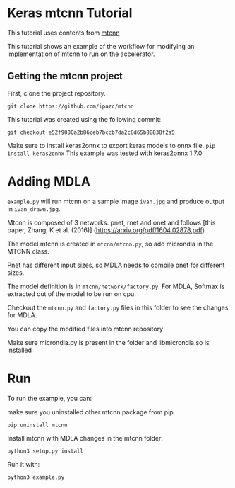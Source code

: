 # Keras mtcnn Tutorial

This tutorial uses contents from [mtcnn](https://github.com/ipazc/mtcnn)

This tutorial shows an example of the workflow for modifying an implementation of mtcnn to run on the accelerator.

## Getting the mtcnn project

First, clone the project repository.

```
git clone https://github.com/ipazc/mtcnn
```
This tutorial was created using the following commit:

```
git checkout e52f9000a2b86ceb7bccb7da2c8d65b88838f2a5
```

Make sure to install keras2onnx to export keras models to onnx file. `pip install keras2onnx`
This example was tested with keras2onnx 1.7.0

# Adding MDLA

`example.py` will run mtcnn on a sample image `ivan.jpg` and produce output in `ivan_drawn.jpg`.

Mtcnn is composed of 3 networks: pnet, rnet and onet and follows [this paper, Zhang, K et al. (2016)] (https://arxiv.org/pdf/1604.02878.pdf)

The model mtcnn is created in `mtcnn/mtcnn.py`, so add microndla in the MTCNN class.

Pnet has different input sizes, so MDLA needs to compile pnet for different sizes.

The model definition is in `mtcnn/network/factory.py`. For MDLA, Softmax is extracted out of the model to be run on cpu.

Checkout the `mtcnn.py` and `factory.py` files in this folder to see the changes for MDLA.

You can copy the modified files into mtcnn repository

Make sure microndla.py is present in the folder and libmicrondla.so is installed

# Run

To run the example, you can:

make sure you uninstalled other mtcnn package from pip
```
pip uninstall mtcnn
```
Install mtcnn with MDLA changes in the mtcnn folder:

```
python3 setup.py install
```
Run it with:
```
python3 example.py
```

